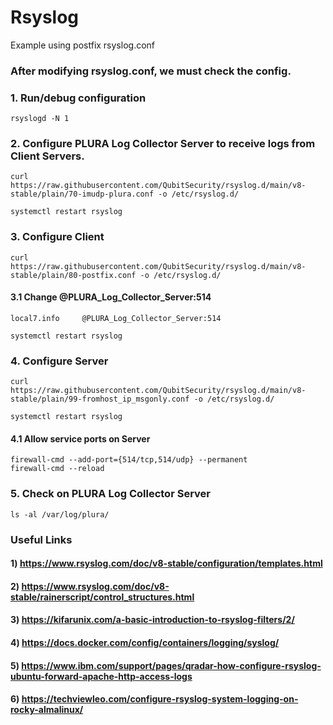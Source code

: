 # Rsyslog
Example using postfix rsyslog.conf 

### After modifying rsyslog.conf, we must check the config.

### 1. Run/debug configuration

    rsyslogd -N 1

### 2. Configure PLURA Log Collector Server to receive logs from Client Servers.

    curl https://raw.githubusercontent.com/QubitSecurity/rsyslog.d/main/v8-stable/plain/70-imudp-plura.conf -o /etc/rsyslog.d/
    
    systemctl restart rsyslog

### 3. Configure Client

    curl https://raw.githubusercontent.com/QubitSecurity/rsyslog.d/main/v8-stable/plain/80-postfix.conf -o /etc/rsyslog.d/
    

#### 3.1 Change @PLURA_Log_Collector_Server:514

    local7.info     @PLURA_Log_Collector_Server:514
    
    systemctl restart rsyslog

### 4. Configure Server

    curl https://raw.githubusercontent.com/QubitSecurity/rsyslog.d/main/v8-stable/plain/99-fromhost_ip_msgonly.conf -o /etc/rsyslog.d/
    
    systemctl restart rsyslog

#### 4.1 Allow service ports on Server

    firewall-cmd --add-port={514/tcp,514/udp} --permanent
    firewall-cmd --reload

### 5. Check on PLURA Log Collector Server

    ls -al /var/log/plura/


### Useful Links

#### 1) https://www.rsyslog.com/doc/v8-stable/configuration/templates.html

#### 2) https://www.rsyslog.com/doc/v8-stable/rainerscript/control_structures.html

#### 3) https://kifarunix.com/a-basic-introduction-to-rsyslog-filters/2/

#### 4) https://docs.docker.com/config/containers/logging/syslog/

#### 5) https://www.ibm.com/support/pages/qradar-how-configure-rsyslog-ubuntu-forward-apache-http-access-logs

#### 6) https://techviewleo.com/configure-rsyslog-system-logging-on-rocky-almalinux/
